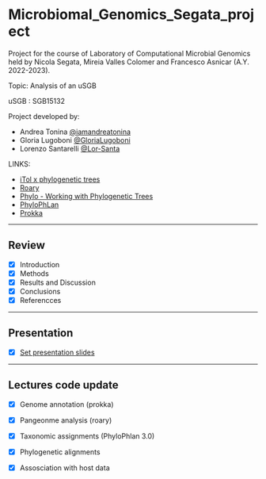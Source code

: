 # Microbiomal_Genomics_Segata_project 

Project for the course of Laboratory of Computational Microbial Genomics held by Nicola Segata, Mireia Valles Colomer and Francesco Asnicar (A.Y. 2022-2023).

Topic: Analysis of an uSGB

uSGB : SGB15132

Project developed by: 
  * Andrea Tonina  [@iamandreatonina](https://github.com/iamandreatonina)
  * Gloria Lugoboni [@GloriaLugoboni](https://github.com/GloriaLugoboni)
  * Lorenzo Santarelli [@Lor-Santa](https://github.com/Lor-Santa)

LINKS:
* [iTol x phylogenetic trees](https://itol.embl.de/)
* [Roary](https://sanger-pathogens.github.io/Roary/)
* [Phylo - Working with Phylogenetic Trees](https://biopython.org/wiki/Phylo)
* [PhyloPhLan](https://github.com/biobakery/phylophlan/wiki)
* [Prokka](https://github.com/tseemann/prokka)

---

## Review 
- [X] Introduction
- [X] Methods
- [X] Results and Discussion 
- [X] Conclusions
- [X] Referencces 

---

## Presentation 
- [X] [Set presentation slides](https://github.com/iamandreatonina/Microbiomal_Genomics_Segata/tree/main/Presentation)

---
## Lectures code update
- [X] Genome annotation (prokka)
- [X] Pangeonme analysis (roary)
- [X] Taxonomic assignments (PhyloPhlan 3.0)
- [X] Phylogenetic alignments 
- [X] Assosciation with host data 



